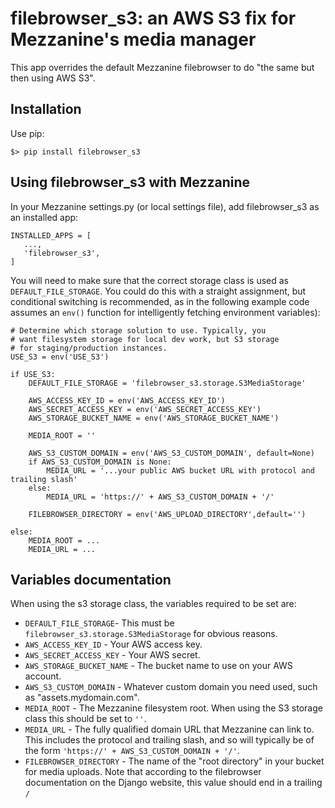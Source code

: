 # filebrowser_s3: an AWS S3 fix for Mezzanine's media manager

This app overrides the default Mezzanine filebrowser to do "the same but then using AWS S3".

## Installation

Use pip:

```
$> pip install filebrowser_s3
```

## Using filebrowser_s3 with Mezzanine

In your Mezzanine settings.py (or local settings file), add filebrowser_s3 as an installed app:

```
INSTALLED_APPS = [
   ...,
   'filebrowser_s3',
]
```

You will need to make sure that the correct storage class is used as `DEFAULT_FILE_STORAGE`. You could do this with a straight assignment, but conditional switching is recommended, as in the following example code assumes an `env()` function for intelligently fetching environment variables):

```
# Determine which storage solution to use. Typically, you
# want filesystem storage for local dev work, but S3 storage
# for staging/production instances.
USE_S3 = env('USE_S3')

if USE_S3:
    DEFAULT_FILE_STORAGE = 'filebrowser_s3.storage.S3MediaStorage'

    AWS_ACCESS_KEY_ID = env('AWS_ACCESS_KEY_ID')
    AWS_SECRET_ACCESS_KEY = env('AWS_SECRET_ACCESS_KEY')
    AWS_STORAGE_BUCKET_NAME = env('AWS_STORAGE_BUCKET_NAME')

    MEDIA_ROOT = ''

    AWS_S3_CUSTOM_DOMAIN = env('AWS_S3_CUSTOM_DOMAIN', default=None)
    if AWS_S3_CUSTOM_DOMAIN is None:
        MEDIA_URL = '...your public AWS bucket URL with protocol and trailing slash'
    else:
        MEDIA_URL = 'https://' + AWS_S3_CUSTOM_DOMAIN + '/'

    FILEBROWSER_DIRECTORY = env('AWS_UPLOAD_DIRECTORY',default='')

else:
    MEDIA_ROOT = ...
    MEDIA_URL = ...
```

## Variables documentation

When using the s3 storage class, the variables required to be set are:

- `DEFAULT_FILE_STORAGE`- This must be `filebrowser_s3.storage.S3MediaStorage` for obvious reasons.
- `AWS_ACCESS_KEY_ID` - Your AWS access key.
- `AWS_SECRET_ACCESS_KEY` - Your AWS secret.
- `AWS_STORAGE_BUCKET_NAME` - The bucket name to use on your AWS account.
- `AWS_S3_CUSTOM_DOMAIN` - Whatever custom domain you need used, such as "assets.mydomain.com".
- `MEDIA_ROOT` - The Mezzanine filesystem root. When using the S3 storage class this should be set to `''`.
- `MEDIA_URL` - The fully qualified domain URL that Mezzanine can link to. This includes the protocol and trailing slash, and so will typically be of the form `'https://' + AWS_S3_CUSTOM_DOMAIN + '/'`.
- `FILEBROWSER_DIRECTORY` - The name of the "root directory" in your bucket for media uploads. Note that according to the filebrowser documentation on the Django website, this value should end in a trailing `/`
